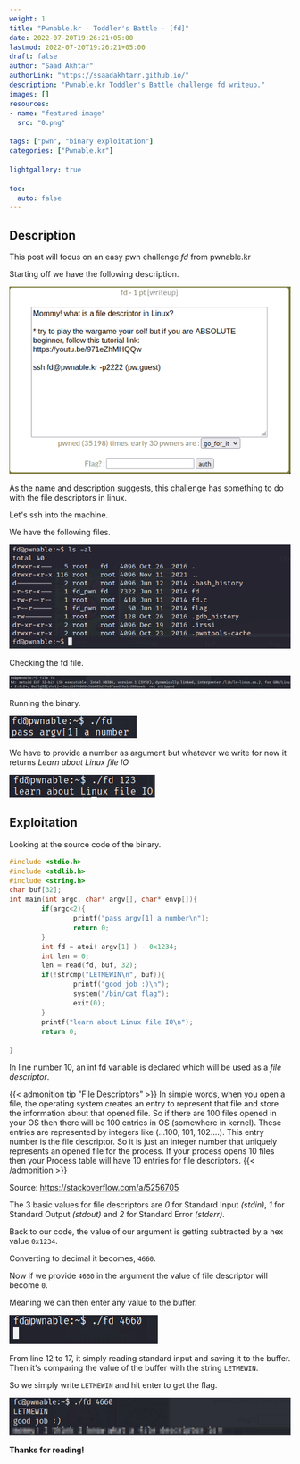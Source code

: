 ```yaml
---
weight: 1
title: "Pwnable.kr - Toddler's Battle - [fd]"
date: 2022-07-20T19:26:21+05:00
lastmod: 2022-07-20T19:26:21+05:00
draft: false
author: "Saad Akhtar"
authorLink: "https://ssaadakhtarr.github.io/"
description: "Pwnable.kr Toddler's Battle challenge fd writeup."
images: []
resources:
- name: "featured-image"
  src: "0.png"

tags: ["pwn", "binary exploitation"]
categories: ["Pwnable.kr"]

lightgallery: true

toc:
  auto: false
---
```


<!--more-->

## Description

This post will focus on an easy pwn challenge *fd* from pwnable.kr

Starting off we have the following description.

![Description](1.png "Description")

As the name and description suggests, this challenge has something to do with the file descriptors in linux.

Let's ssh into the machine.

We have the following files.

![File Listing](2.png "File Listing")

Checking the fd file.

![fd File](3.png "fd File")

Running the binary.

![Running the binary](4.png "Running the binary")

We have to provide a number as argument but whatever we write for now it returns *Learn about Linux file IO*

![Output](6.png "Output")

## Exploitation

Looking at the source code of the binary.

```c
#include <stdio.h>
#include <stdlib.h>
#include <string.h>
char buf[32];
int main(int argc, char* argv[], char* envp[]){
        if(argc<2){
                printf("pass argv[1] a number\n");
                return 0;
        }
        int fd = atoi( argv[1] ) - 0x1234;
        int len = 0;
        len = read(fd, buf, 32);
        if(!strcmp("LETMEWIN\n", buf)){
                printf("good job :)\n");
                system("/bin/cat flag");
                exit(0);
        }
        printf("learn about Linux file IO\n");
        return 0;

}
```

In line number 10, an int fd variable is declared which will be used as a *file descriptor*.

{{< admonition tip "File Descriptors" >}}
In simple words, when you open a file, the operating system creates an entry to represent that file and store the information about that opened file. So if there are 100 files opened in your OS then there will be 100 entries in OS (somewhere in kernel). These entries are represented by integers like (...100, 101, 102....). This entry number is the file descriptor. So it is just an integer number that uniquely represents an opened file for the process. If your process opens 10 files then your Process table will have 10 entries for file descriptors.
{{< /admonition >}}

Source: https://stackoverflow.com/a/5256705

The 3 basic values for file descriptors are *0* for Standard Input *(stdin)*, *1* for Standard Output *(stdout)* and *2* for Standard Error *(stderr)*.

Back to our code, the value of our argument is getting subtracted by a hex value ```0x1234```. 

Converting to decimal it becomes, ```4660```.

Now if we provide ```4660``` in the argument the value of file descriptor will become ```0```.

Meaning we can then enter any value to the buffer.

![stdin](7.png "stdin")

From line 12 to 17, it simply reading standard input and saving it to the buffer. Then it's comparing the value of the buffer with the string ```LETMEWIN```.

So we simply write ```LETMEWIN``` and hit enter to get the flag.

![Flag](8.png "Flag")

**Thanks for reading!**